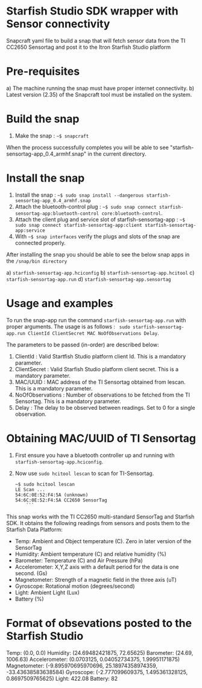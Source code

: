 # Starfish Studio SDK wrapper with Sensor connectivity

Snapcraft yaml file to build a snap that will fetch sensor data from the TI CC2650 Sensortag and post it to the Itron Starfish Studio platform

# Pre-requisites
a) The machine running the snap must have proper internet connectivity.
b) Latest version (2.35) of the Snapcraft tool must be installed on the system.  

# Build the snap
1. Make the snap : ```~$ snapcraft```
 
When the process successfully completes you will be able to see "starfish-sensortag-app_0.4_armhf.snap" in the current directory. 

# Install the snap
1. Install the snap : ```~$ sudo snap install --dangerous starfish-sensortag-app_0.4_armhf.snap```
2. Attach the bluetooth-control plug : ```~$ sudo snap connect starfish-sensortag-app:bluetooth-control core:bluetooth-control```.
3. Attach the client plug and service slot of starfish-sensortag-app : ```~$ sudo snap connect starfish-sensortag-app:client starfish-sensortag-app:service```
4. With ```~$ snap interfaces``` verify the plugs and slots of the snap are connected properly.

After installing the snap you should be able to see the below snap apps in the ```/snap/bin directory```

a) ```starfish-sensortag-app.hciconfig```
b) ```starfish-sensortag-app.hcitool```
c) ```starfish-sensortag-app.run```
d) ```starfish-sensortag-app.sensortag```

# Usage and examples

To run the snap-app run the command ```starfish-sensortag-app.run``` with proper arguments. 
The usage is as follows : ``` sudo starfish-sensortag-app.run ClientId ClientSecret MAC NoOfObservations Delay```. 

The parameters to be passed (in-order) are described below:

1. ClientId : Valid Startfish Studio platform client Id. This is a mandatory parameter.
2. ClientSecret : Valid Starfish Studio platform client secret. This is a mandatory parameter.
3. MAC/UUID : MAC address of the TI Sensortag obtained from lescan. This is a mandatory parameter.
4. NoOfObservations : Number of observations to be fetched from the TI Sensortag. This is a mandatory parameter.
5. Delay : The delay to be observed between readings. Set to 0 for a single observation.

# Obtaining MAC/UUID of TI Sensortag

1. First ensure you have a bluetooth controller up and running with ```starfish-sensortag-app.hciconfig```.
2. Now use ```sudo hcitool lescan``` to scan for TI-Sensortag.

	```
	~$ sudo hcitool lescan
	LE Scan ...
	54:6C:0E:52:F4:5A (unknown)
	54:6C:0E:52:F4:5A CC2650 SensorTag
        ```

This snap works with the TI CC2650 multi-standard SensorTag and Starfish SDK. It obtains the following readings from sensors and posts them to the Starfish Data Platform: 

- Temp: Ambient and Object temperature (C). Zero in later version of the SensorTag
- Humidity: Ambient temperature (C) and relative humidity (%)
- Barometer: Temperature (C) and Air Pressure (hPa)
- Accelerometer: X,Y,Z axis with a default period for the data is one second. (Gs)
- Magnetometer: Strength of a magnetic field in the three axis (uT)
- Gyroscope: Rotational motion (degrees/second)
- Light: Ambient Light (Lux)
- Battery (%)

    
# Format of obsevations posted to the Starfish Studio

Temp:  (0.0, 0.0)
Humidity:  (24.69482421875, 72.65625)
Barometer:  (24.69, 1006.63)
Accelerometer:  (0.0703125, 0.04052734375, 1.99951171875)
Magnetometer:  (-9.895970695970696, 25.18974358974359, -33.43638583638584)
Gyroscope:  (-2.777099609375, 1.495361328125, 0.8697509765625)
Light:  422.08
Battery:  82

